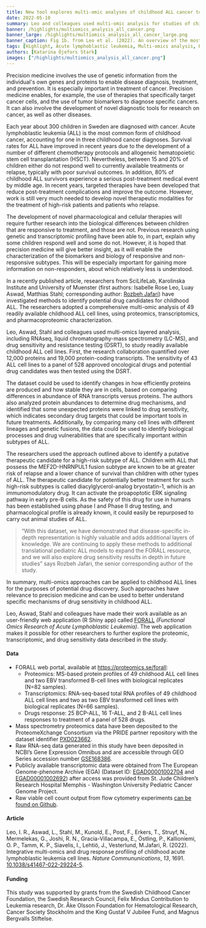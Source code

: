 ```yaml
---
title: New tool explores multi-omic analyses of childhood ALL cancer to identify putative drug candidates
date: 2022-05-10
summary: Leo and colleagues used multi-omic analysis for studies of childhood Acute lymphoblastic leukemia (ALL) . New tool for improving childhood ALL cancer treatment developed and shared.
banner: /highlights/multiomics_analysis_all_cancer.png
banner_large: /highlights/multiomics_analysis_all_cancer_large.png
banner_caption: Fig 1b. from Leo et al. (2022). An overview of the most prominent molecular features of the 51 cell lines in this panel. BM bone marrow, PB peripheral blood, PE peripheral effusion, DSRT drug sensitivity and resistance testing.
tags: [Highlight, Acute lymphoblastic leukemia, Multi-omics analysis, Precision medicine, Cancer, Haematology]
authors: [Katarina Öjefors Stark]
images: ["/highlights/multiomics_analysis_all_cancer.png"]
---
```


Precision medicine involves the use of genetic information from the individual's own genes and proteins to enable disease diagnosis, treatment, and prevention. It is especially important in treatment of cancer. Precision medicine enables, for example, the use of therapies that specifically target cancer cells, and the use of tumor biomarkers to diagnose specific cancers. It can also involve the development of novel diagnostic tools for research on cancer, as well as other diseases.

Each year about 300 children in Sweden are diagnosed with cancer. Acute lymphoblastic leukemia (ALL) is the most common form of childhood cancer, accounting for one in three childhood cancer diagnoses. Survival rates for ALL have improved in recent years due to the development of a number of different chemotherapy protocols and allogeneic hematopoietic stem cell transplantation (HSCT). Nevertheless, between 15 and 20% of children either do not respond well to currently available treatments or relapse, typically with poor survival outcomes. In addition, 80% of childhood ALL survivors experience a serious post-treatment medical event by middle age. In recent years, targeted therapies have been developed that reduce post-treatment complications and improve the outcome. However, work is still very much needed to develop novel therapeutic modalities for the treatment of high-risk patients and patients who relapse.

The development of novel pharmacological and cellular therapies will require further research into the biological differences between children that are responsive to treatment, and those are not. Previous research using genetic and transcriptomic profiling have been able to, in part, explain why some children respond well and some do not. However, it is hoped that precision medicine will give better insight, as it will enable the characterization of the biomarkers and biology of responsive and non-responsive subtypes. This will be especially important for gaining more information on non-responders, about which relatively less is understood.

In a recently published article, researchers from SciLifeLab, Karolinska Institute and University of Muenster (first authors: Isabelle Rose Leo, Luay Aswad, Matthias Stahl; corresponding author: [Rozbeh Jafari](https://staff.ki.se/people/rozbeh-jafari)) have investigated methods to identify potential drug candidates for childhood ALL. The researchers adopted a comprehensive multi-omic analysis of 49 readily available childhood ALL cell lines, using proteomics, transcriptomics, and pharmacoproteomic characterization.

Leo, Aswad, Stahl and colleagues used multi-omics layered analysis, including RNAseq, liquid chromatography-mass spectrometry (LC-MS), and drug sensitivity and resistance testing (DSRT), to study readily available childhood ALL cell lines. First, the research collaboration quantified over 12,000 proteins and 19,000 protein-coding transcripts. The sensitivity of 43 ALL cell lines to a panel of 528 approved oncological drugs and potential drug candidates was then tested using the DSRT.

The dataset could be used to identify changes in how efficiently proteins are produced and how stable they are in cells, based on comparing differences in abundance of RNA transcripts versus proteins. The authors also analyzed protein abundances to determine drug mechanisms, and identified that some unexpected proteins were linked to drug sensitivity, which indicates secondary drug targets that could be important tools in future treatments. Additionally, by comparing many cell lines with different lineages and genetic fusions, the data could be used to identify biological processes and drug vulnerabilities that are specifically important within subtypes of ALL.

The researchers used the approach outlined above to identify a putative therapeutic candidate for a high-risk subtype of ALL. Children with ALL that possess the MEF2D-HNRNPUL1 fusion subtype are known to be at greater risk of relapse and a lower chance of survival than children with other types of ALL. The therapeutic candidate for potentially better treatment for such high-risk subtypes is called diacylglycerol-analog bryostatin-1, which is an immunomodulatory drug. It can activate the proapoptotic ERK signaling pathway in early pre-B cells. As the safety of this drug for use in humans has been established using phase I and Phase II drug testing, and pharmacological profile is already known,  it could easily be repurposed to carry out animal studies of ALL.

> “With this dataset, we have demonstrated that disease-specific in-depth representation is highly valuable and adds additional layers of knowledge. We are continuing to apply these methods to additional translational pediatric ALL models to expand the FORALL resource, and we will also explore drug sensitivity results in depth in future studies” says Rozbeh Jafari, the senior corresponding author of the study.

In summary, multi-omics approaches can be applied to childhood ALL lines for the purposes of potential drug discovery. Such approaches have relevance to precision medicine and can be used to better understand specific mechanisms of drug sensitivity in childhood ALL.

Leo, Aswad, Stahl and colleagues have made their work available as an user-friendly web application (R Shiny app) called [FORALL](https://proteomics.se/forall) *(Functional Omics Research of Acute Lymphoblastic Leukemia)*. The web application makes it possible for other researchers to further explore the proteomic, transcriptomic, and drug sensitivity data described in the study.

#### Data

* FORALL web portal, available at <a href="https://proteomics.se/forall">https://proteomics.se/forall</a>:
    * Proteomics: MS-based protein profiles of 49 childhood ALL cell lines and two EBV transformed B-cell lines with biological replicates (N=82 samples).
    * Transcriptomics: RNA-seq-based total RNA profiles of 49 childhood ALL cell lines and two as two EBV transformed cell lines with biological replicates (N=66 samples).
    * Drugs response: 25 BCP-ALL, 16 T-ALL, and 2 B-ALL cell lines responses to treatment of a panel of 528 drugs.
* Mass spectrometry proteomics data have been deposited to the ProteomeXchange Consortium via the PRIDE partner repository with the dataset identifier [PXD023662](https://www.ebi.ac.uk/pride/archive/projects/PXD023662).
* Raw RNA-seq data generated in this study have been deposited in NCBI’s Gene Expression Omnibus and are accessible through GEO Series accession number [GSE168386](https://www.ncbi.nlm.nih.gov/geo/query/acc.cgi?acc=GSE168386).
* Publicly available transcriptomic data were obtained from The European Genome-phenome Archive (EGA) (Dataset ID: [EGAD00001002704](https://ega-archive.org/datasets/EGAD00001002704) and [EGAD00001002692](https://ega-archive.org/datasets/EGAD00001002692)) after access was provided from St. Jude Children’s Research Hospital Memphis  - Washington University Pediatric Cancer Genome Project.
* Raw viable cell count output from flow cytometry experiments [can be found on Github](https://github.com/isabelle-leo/FORALL/tree/main/data/flow_cytometry).

#### Article

Leo, I. R., Aswad, L., Stahl, M., Kunold, E., Post, F., Erkers, T., Struyf, N., Mermelekas, G., Joshi, R. N., Gracia-Villacampa, E., Östling, P., Kallioniemi, O. P., Tamm, K. P., Siavelis, I., Lehtiö, J., Vesterlund, M.Jafari, R. (2022). Integrative multi-omics and drug response profiling of childhood acute lymphoblastic leukemia cell lines. *Nature Commununications*,  *13*, 1691. [10.1038/s41467-022-29224-5](https://doi.org/10.1038/s41467-022-29224-5).

#### Funding

This study was supported by grants from the Swedish Childhood Cancer Foundation, the Swedish Research Council, Felix Mindus Contribution to Leukemia research, Dr. Åke Olsson Foundation for Hematological Research, Cancer Society Stockholm and the King Gustaf V Jubilee Fund, and Magnus Bergvalls Stiftelse.
